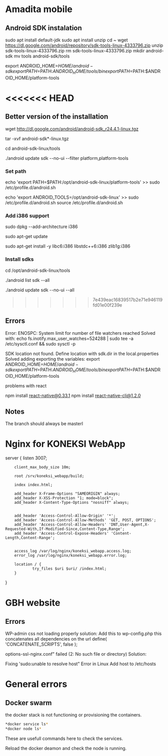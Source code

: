 # Amadita mobile

## Android SDK instalation

sudo apt install default-jdk
sudo apt install unzip
cd ~
wget https://dl.google.com/android/repository/sdk-tools-linux-4333796.zip
unzip sdk-tools-linux-4333796.zip
rm sdk-tools-linux-4333796.zip
mkdir android-sdk
mv tools android-sdk/tools

export ANDROID_HOME=$HOME/android-sdk
export PATH=$PATH:$ANDROID_HOME/tools/bin
export PATH=$PATH:$ANDROID_HOME/platform-tools

<<<<<<< HEAD
=======
## Better version of the installation

wget http://dl.google.com/android/android-sdk_r24.4.1-linux.tgz

tar -xvf android-sdk*-linux.tgz

cd android-sdk-linux/tools

./android update sdk --no-ui --filter platform,platform-tools

### Set path
echo 'export PATH=$PATH:/opt/android-sdk-linux/platform-tools' >> sudo /etc/profile.d/android.sh

echo 'export ANDROID_TOOLS=/opt/android-sdk-linux' >> sudo /etc/profile.d/android.sh
source /etc/profile.d/android.sh

### Add i386 support
sudo dpkg --add-architecture i386

sudo apt-get update

sudo apt-get install -y libc6:i386 libstdc++6:i386 zlib1g:i386

### Install sdks
cd /opt/android-sdk-linux/tools

./android list sdk --all

./android update sdk --no-ui --all



>>>>>>> 7e439eac16839517b2e71e946119fd01e00f239e
## Errors

Error: ENOSPC: System limit for number of file watchers reached
Solved with:
echo fs.inotify.max_user_watches=524288 | sudo tee -a /etc/sysctl.conf && sudo sysctl -p


SDK location not found. Define location with sdk.dir in the local.properties
Solved adding exporting the variables:
export ANDROID_HOME=$HOME/android-sdk
export PATH=$PATH:$ANDROID_HOME/tools/bin
export PATH=$PATH:$ANDROID_HOME/platform-tools

problems with react

npm install react-native@0.33.1
npm install react-native-cli@1.2.0

## Notes

The branch should always be masterl



# Nginx for KONEKSI WebApp
server {
        listen 3007;

        client_max_body_size 10m;

        root /srv/koneksi_webapp/build;

        index index.html;

        add_header X-Frame-Options "SAMEORIGIN" always;
        add_header X-XSS-Protection "1; mode=block";
        add_header X-Content-Type-Options "nosniff" always;


        add_header 'Access-Control-Allow-Origin' '*';
        add_header 'Access-Control-Allow-Methods' 'GET, POST, OPTIONS';
        add_header 'Access-Control-Allow-Headers' 'DNT,User-Agent,X-Requested-With,If-Modified-Since,Content-Type,Range';
        add_header 'Access-Control-Expose-Headers' 'Content-Length,Content-Range';


        access_log /var/log/nginx/koneksi_webapp.access.log;
        error_log /var/log/nginx/koneksi_webapp.error.log;

        location / {
                try_files $uri $uri/ /index.html;
        }
}

# GBH website

## Errors
WP-admin css not loading properly
solution:
Add this to wp-config.php this concatenates all dependencies on the url
define( 'CONCATENATE_SCRIPTS', false ); 

options-ssl-nginx.conf" failed (2: No such file or directory)
Solution:

Fixing 'sudo:unable to resolve host" Error in Linux
Add host to /etc/hosts

# General errors

## Docker swarm
the docker stack is not functioning or provisioning the containers.

```sh
*docker service ls* 
*docker node ls*
``` 
These are usefull commands here to check the services.

Reload the docker deamon and check the node is running.

